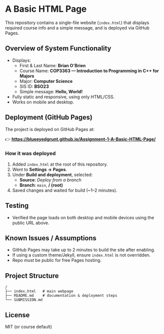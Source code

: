# A Basic HTML Page

This repository contains a single-file website (`index.html`) that displays required course info and a simple message, and is deployed via GitHub Pages.

## Overview of System Functionality
- Displays:
  - First & Last Name: **Brian O'Brien**
  - Course Name: **COP3363 — Introduction to Programming in C++ for Majors**
  - Major: **Computer Science**
  - SIS ID: **BSO23**
  - Simple message: **Hello, World!**
- Fully static and responsive, using only HTML/CSS.
- Works on mobile and desktop.

## Deployment (GitHub Pages)
The project is deployed on GitHub Pages at:

👉 **https://blueeyedgrunt.github.io/Assignment-1-A-Basic-HTML-Page/**

### How it was deployed
1. Added `index.html` at the root of this repository.
2. Went to **Settings → Pages**.
3. Under **Build and deployment**, selected:
   - **Source**: *Deploy from a branch*
   - **Branch**: `main`, **/ (root)**
4. Saved changes and waited for build (~1–2 minutes).

## Testing
- Verified the page loads on both desktop and mobile devices using the public URL above.

## Known Issues / Assumptions
- GitHub Pages may take up to 2 minutes to build the site after enabling.
- If using a custom theme/Jekyll, ensure `index.html` is not overridden.
- Repo must be public for free Pages hosting.

## Project Structure
```
/
├── index.html   # main webpage
├── README.md    # documentation & deployment steps
└── SUBMISSION.md
```

## License
MIT (or course default)
